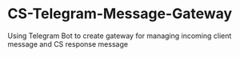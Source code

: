 # CS-Telegram-Message-Gateway
Using Telegram Bot to create gateway for managing incoming client message and CS response message
